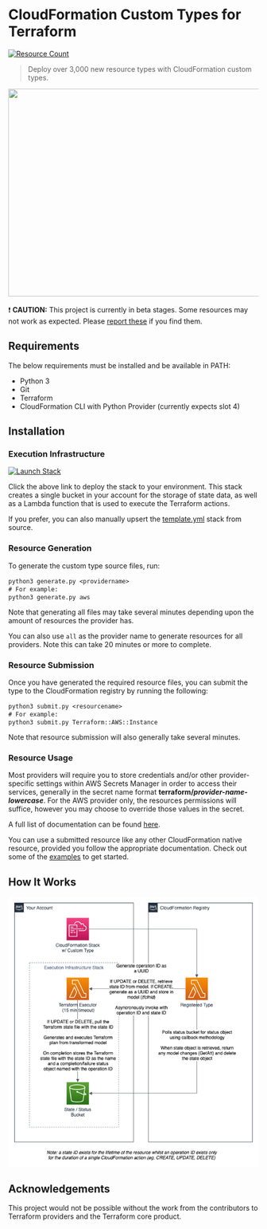 # CloudFormation Custom Types for Terraform

[![Resource Count](https://img.shields.io/badge/resource%20count-3098-blue.svg)](docs/README.md)

> Deploy over 3,000 new resource types with CloudFormation custom types.

<img src="https://github.com/iann0036/cfn-tf-custom-types/raw/master/assets/screen1.png" width="536" height="417">

:exclamation: **CAUTION:** This project is currently in beta stages. Some resources may not work as expected. Please [report these](https://github.com/iann0036/cfn-tf-custom-types/issues) if you find them.


## Requirements

The below requirements must be installed and be available in PATH:

* Python 3
* Git
* Terraform
* CloudFormation CLI with Python Provider (currently expects slot 4)

## Installation

### Execution Infrastructure

[![Launch Stack](https://cdn.rawgit.com/buildkite/cloudformation-launch-stack-button-svg/master/launch-stack.svg)](https://console.aws.amazon.com/cloudformation/home?region=us-east-1#/stacks/new?stackName=tfcfn-custom-type-resources&templateURL=https://s3.amazonaws.com/ianmckay-us-east-1/cfn-tf-custom-types/template.yml)

Click the above link to deploy the stack to your environment. This stack creates a single bucket in your account for the storage of state data, as well as a Lambda function that is used to execute the Terraform actions.

If you prefer, you can also manually upsert the [template.yml](https://github.com/iann0036/cfn-tf-custom-types/blob/master/template.yml) stack from source.

### Resource Generation

To generate the custom type source files, run:

```
python3 generate.py <providername>
# For example:
python3 generate.py aws
```

Note that generating all files may take several minutes depending upon the amount of resources the provider has.

You can also use `all` as the provider name to generate resources for all providers. Note this can take 20 minutes or more to complete.

### Resource Submission

Once you have generated the required resource files, you can submit the type to the CloudFormation registry by running the following:

```
python3 submit.py <resourcename>
# For example:
python3 submit.py Terraform::AWS::Instance
```

Note that resource submission will also generally take several minutes.

### Resource Usage

Most providers will require you to store credentials and/or other provider-specific settings within AWS Secrets Manager in order to access their services, generally in the secret name format **terraform/_provider-name-lowercase_**. For the AWS provider only, the resources permissions will suffice, however you may choose to override those values in the secret.

A full list of documentation can be found [here](docs/README.md).

You can use a submitted resource like any other CloudFormation native resource, provided you follow the appropriate documentation. Check out some of the [examples](https://github.com/iann0036/cfn-tf-custom-types/tree/master/examples) to get started.

## How It Works

![Architecture Diagram](assets/arch.png)

## Acknowledgements

This project would not be possible without the work from the contributors to Terraform providers and the Terraform core product.
